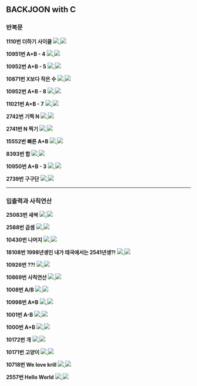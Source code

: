 ## BACKJOON with C

### 반복문

<b>1110번 더하기 사이클</b>
<a href="https://www.acmicpc.net/problem/1110">
  <img src="https://img.shields.io/badge/BACKJOON-0071B5?style=flat-square&logo=Hack The Box&logoColor=FFFFFF"/>
</a>
<a href="https://github.com/Sweet-Pumpkin/practice-c/blob/main/backjoon/loop/num1110">
  <img src="https://img.shields.io/badge/CODE-000000?style=flat-square&logo=CodersRank&logoColor=FFFFFF"/>
</a>

<b>10951번 A+B - 4</b>
<a href="https://www.acmicpc.net/problem/10951">
  <img src="https://img.shields.io/badge/BACKJOON-0071B5?style=flat-square&logo=Hack The Box&logoColor=FFFFFF"/>
</a>
<a href="https://github.com/Sweet-Pumpkin/practice-c/blob/main/backjoon/loop/num10951">
  <img src="https://img.shields.io/badge/CODE-000000?style=flat-square&logo=CodersRank&logoColor=FFFFFF"/>
</a>

<b>10952번 A+B - 5</b>
<a href="https://www.acmicpc.net/problem/10952">
  <img src="https://img.shields.io/badge/BACKJOON-0071B5?style=flat-square&logo=Hack The Box&logoColor=FFFFFF"/>
</a>
<a href="https://github.com/Sweet-Pumpkin/practice-c/blob/main/backjoon/loop/num10952">
  <img src="https://img.shields.io/badge/CODE-000000?style=flat-square&logo=CodersRank&logoColor=FFFFFF"/>
</a>

<b>10871번 X보다 작은 수</b>
<a href="https://www.acmicpc.net/problem/10871">
  <img src="https://img.shields.io/badge/BACKJOON-0071B5?style=flat-square&logo=Hack The Box&logoColor=FFFFFF"/>
</a>
<a href="https://github.com/Sweet-Pumpkin/practice-c/blob/main/backjoon/loop/num10871">
  <img src="https://img.shields.io/badge/CODE-000000?style=flat-square&logo=CodersRank&logoColor=FFFFFF"/>
</a>

<b>10952번 A+B - 8</b>
<a href="https://www.acmicpc.net/problem/11022">
  <img src="https://img.shields.io/badge/BACKJOON-0071B5?style=flat-square&logo=Hack The Box&logoColor=FFFFFF"/>
</a>
<a href="https://github.com/Sweet-Pumpkin/practice-c/blob/main/backjoon/loop/num11022">
  <img src="https://img.shields.io/badge/CODE-000000?style=flat-square&logo=CodersRank&logoColor=FFFFFF"/>
</a>

<b>11021번 A+B - 7</b>
<a href="https://www.acmicpc.net/problem/11021">
  <img src="https://img.shields.io/badge/BACKJOON-0071B5?style=flat-square&logo=Hack The Box&logoColor=FFFFFF"/>
</a>
<a href="https://github.com/Sweet-Pumpkin/practice-c/blob/main/backjoon/loop/num11021">
  <img src="https://img.shields.io/badge/CODE-000000?style=flat-square&logo=CodersRank&logoColor=FFFFFF"/>
</a>

<b>2742번 기찍 N</b>
<a href="https://www.acmicpc.net/problem/2742">
  <img src="https://img.shields.io/badge/BACKJOON-0071B5?style=flat-square&logo=Hack The Box&logoColor=FFFFFF"/>
</a>
<a href="https://github.com/Sweet-Pumpkin/practice-c/blob/main/backjoon/loop/num2472">
  <img src="https://img.shields.io/badge/CODE-000000?style=flat-square&logo=CodersRank&logoColor=FFFFFF"/>
</a>

<b>2741번 N 찍기</b>
<a href="https://www.acmicpc.net/problem/2741">
  <img src="https://img.shields.io/badge/BACKJOON-0071B5?style=flat-square&logo=Hack The Box&logoColor=FFFFFF"/>
</a>
<a href="https://github.com/Sweet-Pumpkin/practice-c/blob/main/backjoon/loop/num2471">
  <img src="https://img.shields.io/badge/CODE-000000?style=flat-square&logo=CodersRank&logoColor=FFFFFF"/>
</a>

<b>15552번 빠른 A+B</b>
<a href="https://www.acmicpc.net/problem/15552">
  <img src="https://img.shields.io/badge/BACKJOON-0071B5?style=flat-square&logo=Hack The Box&logoColor=FFFFFF"/>
</a>
<a href="https://github.com/Sweet-Pumpkin/practice-c/blob/main/backjoon/loop/num15552">
  <img src="https://img.shields.io/badge/CODE-000000?style=flat-square&logo=CodersRank&logoColor=FFFFFF"/>
</a>

<b>8393번 합</b>
<a href="https://www.acmicpc.net/problem/8393">
  <img src="https://img.shields.io/badge/BACKJOON-0071B5?style=flat-square&logo=Hack The Box&logoColor=FFFFFF"/>
</a>
<a href="https://github.com/Sweet-Pumpkin/practice-c/blob/main/backjoon/loop/num8393">
  <img src="https://img.shields.io/badge/CODE-000000?style=flat-square&logo=CodersRank&logoColor=FFFFFF"/>
</a>

<b>10950번 A+B - 3</b>
<a href="https://www.acmicpc.net/problem/10950">
  <img src="https://img.shields.io/badge/BACKJOON-0071B5?style=flat-square&logo=Hack The Box&logoColor=FFFFFF"/>
</a>
<a href="https://github.com/Sweet-Pumpkin/practice-c/blob/main/backjoon/loop/num10950">
  <img src="https://img.shields.io/badge/CODE-000000?style=flat-square&logo=CodersRank&logoColor=FFFFFF"/>
</a>

<b>2739번 구구단</b>
<a href="https://www.acmicpc.net/problem/2739">
  <img src="https://img.shields.io/badge/BACKJOON-0071B5?style=flat-square&logo=Hack The Box&logoColor=FFFFFF"/>
</a>
<a href="https://github.com/Sweet-Pumpkin/practice-c/blob/main/backjoon/loop/num2739">
  <img src="https://img.shields.io/badge/CODE-000000?style=flat-square&logo=CodersRank&logoColor=FFFFFF"/>
</a>

---

### 입출력과 사칙연산

<b>25083번 새싹</b>
<a href="https://www.acmicpc.net/problem/25083">
  <img src="https://img.shields.io/badge/BACKJOON-0071B5?style=flat-square&logo=Hack The Box&logoColor=FFFFFF"/>
</a>
<a href="https://github.com/Sweet-Pumpkin/practice-c/blob/main/backjoon/input-output-arithmeticOperation/num25083.c">
  <img src="https://img.shields.io/badge/CODE-000000?style=flat-square&logo=CodersRank&logoColor=FFFFFF"/>
</a>

<b>2588번 곱셈</b>
<a href="https://www.acmicpc.net/problem/2588">
  <img src="https://img.shields.io/badge/BACKJOON-0071B5?style=flat-square&logo=Hack The Box&logoColor=FFFFFF"/>
</a>
<a href="https://github.com/Sweet-Pumpkin/practice-c/blob/main/backjoon/input-output-arithmeticOperation/num2588.c">
  <img src="https://img.shields.io/badge/CODE-000000?style=flat-square&logo=CodersRank&logoColor=FFFFFF"/>
</a>

<b>10430번 나머지</b>
<a href="https://www.acmicpc.net/problem/10430">
  <img src="https://img.shields.io/badge/BACKJOON-0071B5?style=flat-square&logo=Hack The Box&logoColor=FFFFFF"/>
</a>
<a href="https://github.com/Sweet-Pumpkin/practice-c/blob/main/backjoon/input-output-arithmeticOperation/num10430.c">
  <img src="https://img.shields.io/badge/CODE-000000?style=flat-square&logo=CodersRank&logoColor=FFFFFF"/>
</a>

<b>18108번 1998년생인 내가 태국에서는 2541년생?!</b>
<a href="https://www.acmicpc.net/problem/18108">
  <img src="https://img.shields.io/badge/BACKJOON-0071B5?style=flat-square&logo=Hack The Box&logoColor=FFFFFF"/>
</a>
<a href="https://github.com/Sweet-Pumpkin/practice-c/blob/main/backjoon/input-output-arithmeticOperation/num18108.c">
  <img src="https://img.shields.io/badge/CODE-000000?style=flat-square&logo=CodersRank&logoColor=FFFFFF"/>
</a>

<b>10926번 ??!</b>
<a href="https://www.acmicpc.net/problem/10998">
  <img src="https://img.shields.io/badge/BACKJOON-0071B5?style=flat-square&logo=Hack The Box&logoColor=FFFFFF"/>
</a>
<a href="https://github.com/Sweet-Pumpkin/practice-c/blob/main/backjoon/input-output-arithmeticOperation/num10926.c">
  <img src="https://img.shields.io/badge/CODE-000000?style=flat-square&logo=CodersRank&logoColor=FFFFFF"/>
</a>

<b>10869번 사칙연산</b>
<a href="https://www.acmicpc.net/problem/10869">
  <img src="https://img.shields.io/badge/BACKJOON-0071B5?style=flat-square&logo=Hack The Box&logoColor=FFFFFF"/>
</a>
<a href="https://github.com/Sweet-Pumpkin/practice-c/blob/main/backjoon/input-output-arithmeticOperation/num10869.c">
  <img src="https://img.shields.io/badge/CODE-000000?style=flat-square&logo=CodersRank&logoColor=FFFFFF"/>
</a>

<b>1008번 A/B</b>
<a href="https://www.acmicpc.net/problem/1008">
  <img src="https://img.shields.io/badge/BACKJOON-0071B5?style=flat-square&logo=Hack The Box&logoColor=FFFFFF"/>
</a>
<a href="https://github.com/Sweet-Pumpkin/practice-c/blob/main/backjoon/input-output-arithmeticOperation/num1008.c">
  <img src="https://img.shields.io/badge/CODE-000000?style=flat-square&logo=CodersRank&logoColor=FFFFFF"/>
</a>


<b>10998번 A×B</b>
<a href="https://www.acmicpc.net/problem/10998">
  <img src="https://img.shields.io/badge/BACKJOON-0071B5?style=flat-square&logo=Hack The Box&logoColor=FFFFFF"/>
</a>
<a href="https://github.com/Sweet-Pumpkin/practice-c/blob/main/backjoon/input-output-arithmeticOperation/num10998.c">
  <img src="https://img.shields.io/badge/CODE-000000?style=flat-square&logo=CodersRank&logoColor=FFFFFF"/>
</a>

<b>1001번 A-B</b>
<a href="https://www.acmicpc.net/problem/1000">
  <img src="https://img.shields.io/badge/BACKJOON-0071B5?style=flat-square&logo=Hack The Box&logoColor=FFFFFF"/>
</a>
<a href="https://github.com/Sweet-Pumpkin/practice-c/blob/main/backjoon/input-output-arithmeticOperation/num1000.c">
  <img src="https://img.shields.io/badge/CODE-000000?style=flat-square&logo=CodersRank&logoColor=FFFFFF"/>
</a>

<b>1000번 A+B</b>
<a href="https://www.acmicpc.net/problem/1000">
  <img src="https://img.shields.io/badge/BACKJOON-0071B5?style=flat-square&logo=Hack The Box&logoColor=FFFFFF"/>
</a>
<a href="https://github.com/Sweet-Pumpkin/practice-c/blob/main/backjoon/input-output-arithmeticOperation/num1000.c">
  <img src="https://img.shields.io/badge/CODE-000000?style=flat-square&logo=CodersRank&logoColor=FFFFFF"/>
</a>

<b>10172번 개</b>
<a href="https://www.acmicpc.net/problem/10172">
  <img src="https://img.shields.io/badge/BACKJOON-0071B5?style=flat-square&logo=Hack The Box&logoColor=FFFFFF"/>
</a>
<a href="https://github.com/Sweet-Pumpkin/practice-c/blob/main/backjoon/input-output-arithmeticOperation/num10172.c">
  <img src="https://img.shields.io/badge/CODE-000000?style=flat-square&logo=CodersRank&logoColor=FFFFFF"/>
</a>

<b>10171번 고양이</b>
<a href="https://www.acmicpc.net/problem/10171">
  <img src="https://img.shields.io/badge/BACKJOON-0071B5?style=flat-square&logo=Hack The Box&logoColor=FFFFFF"/>
</a>
<a href="https://github.com/Sweet-Pumpkin/practice-c/blob/main/backjoon/input-output-arithmeticOperation/num10171.c">
  <img src="https://img.shields.io/badge/CODE-000000?style=flat-square&logo=CodersRank&logoColor=FFFFFF"/>
</a>

<b>10718번 We love krill</b>
<a href="https://www.acmicpc.net/problem/10718">
  <img src="https://img.shields.io/badge/BACKJOON-0071B5?style=flat-square&logo=Hack The Box&logoColor=FFFFFF"/>
</a>
<a href="https://github.com/Sweet-Pumpkin/practice-c/blob/main/backjoon/input-output-arithmeticOperation/num10718.c">
  <img src="https://img.shields.io/badge/CODE-000000?style=flat-square&logo=CodersRank&logoColor=FFFFFF"/>
</a>

<b>2557번 Hello World</b>
<a href="https://www.acmicpc.net/problem/2557">
  <img src="https://img.shields.io/badge/BACKJOON-0071B5?style=flat-square&logo=Hack The Box&logoColor=FFFFFF"/>
</a>
<a href="https://github.com/Sweet-Pumpkin/practice-c/blob/main/backjoon/input-output-arithmeticOperation/num2557.c">
  <img src="https://img.shields.io/badge/CODE-000000?style=flat-square&logo=CodersRank&logoColor=FFFFFF"/>
</a>